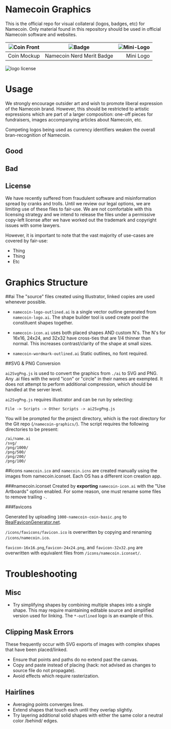 Namecoin Graphics
=================
This is the official repo for visual collateral (logos, badges, etc) for Namecoin.  Only material found in this repository should be used in official Namecoin software and websites.


| ![Coin Front](https://raw.github.com/indolering/nmc-graphics/master/png/500/nmc-coinage-2up.png) | ![Badge](https://raw.github.com/indolering/nmc-graphics/master/png/250/badge-prototype.png) |      ![Mini-Logo](https://raw.github.com/indolering/nmc-graphics/master/png/100/nmc-logo-mini.png) |
| :-----------: | :-----------: | -----------: |
| Coin Mockup | Namecoin Nerd Merit Badge | Mini Logo |

![logo license](http://i.creativecommons.org/l/by-sa/4.0/80x15.png)

Usage
=====
We strongly encourage outsider art and wish to promote liberal expression of the Namecoin brand.  However, this should be restricted to artistic expressions which are part of a larger composition: one-off pieces for fundraisers, images accompanying articles about Namecoin, etc.

Competing logos being used as currency identifiers weaken the overall bran-recognition of Namecoin.

## Good

## Bad

## License
We have recently suffered from fraudulent software and misinformation spread by cranks and trolls.  Until we review our legal options, we are limiting use of these files to fair-use.  We are not comfortable with this licensing strategy and we intend to release the files under a permissive copy-left license after we have worked out the trademark and copyright issues with some lawyers.

However, it is important to note that the vast majority of use-cases are covered by fair-use:

* Thing
* Thing
* Etc


Graphics Structure
==================

##ai
The "source" files created using Illustrator, linked copies are used whenever possible.

* `namecoin-logo-outlined.ai` is a single vector outline generated from `namecoin-logo.ai`.  The shape builder tool is used create pool the constituent shapes together.

* `namecoin-icon.ai` uses both placed shapes AND custom N's.  The N's for 16x16, 24x24, and 32x32 have cross-ties that are 1/4 thinner than normal.  This increases contrast/clarity of the shape at small sizes. 

* `namecoin-wordmark-outlined.ai` Static outlines, no font required. 

##SVG & PNG Conversion

`ai2SvgPng.js` is used to convert the graphics from `./ai` to SVG and PNG.  Any .ai files with the word "icon" or "circle" in their names are exempted. It does not attempt to perform additional compression, which should be handled at the server level.

`ai2SvgPng.js` requires illustrator and can be run by selecting:

	File -> Scripts -> Other Scripts -> ai2SvgPng.js

You will be prompted for the project directory, which is the root directory for the Git repo (`/namecoin-graphics/`). The script requires the following directories to be present:

	/ai/name.ai
	/svg/
	/png/1000/
	/png/500/
	/png/200/
	/png/100/

##icons
`namecoin.ico` and `namecoin.icns` are created manually using the images from namecoin.iconset.  Each OS has a different icon creation app.

###namecoin.iconset
Created by **exporting** `namecoin-icon.ai` with the "Use Artboards" option enabled. For some reason, one must rename some files to remove trailing `-`.

###favicons

Generated by uploading `1000-namecoin-coin-basic.png` to [RealFaviconGenerator.net](http://realfavicongenerator.net). 

`/icons/favicons/favicon.ico` is overwritten by copying and renaming `/icons/namecoin.ico`.

`favicon-16x16.png`,`favicon-24x24.png`, and `favicon-32x32.png` are overwritten with equivalent files from `/icons/namecoin.iconset/`.


Troubleshooting
===============
## Misc
* Try simplifying shapes by combining multiple shapes into a single shape. This may require maintaining editable source and simplified version used for linking.  The `*-outlined` logo is an example of this.

## Clipping Mask Errors
These frequently occur with SVG exports of images with complex shapes that have been placed/linked.

* Ensure that points and paths do no extend past the canvas.
* Copy and paste instead of placing (hack: not advised as changes to source file do not propagate).
* Avoid effects which require rasterization.

## Hairlines
* Averaging points converges lines.
* Extend shapes that touch each until they overlap slightly.
* Try layering additional solid shapes with either the same color a neutral color /behind/ edges.


